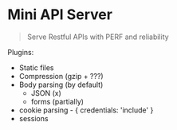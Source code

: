 # Mini API Server
> Serve Restful APIs with PERF and reliability

Plugins:
- Static files
- Compression (gzip + ???)
- Body parsing (by default)
  - JSON (x)
  - forms (partially)
- cookie parsing - { credentials: 'include' }
- sessions